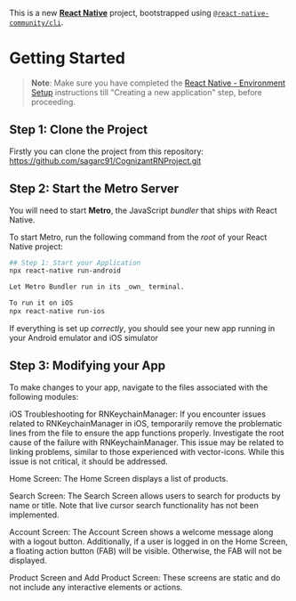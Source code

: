 This is a new [**React Native**](https://reactnative.dev) project, bootstrapped using [`@react-native-community/cli`](https://github.com/react-native-community/cli).

# Getting Started

>**Note**: Make sure you have completed the [React Native - Environment Setup](https://reactnative.dev/docs/environment-setup) instructions till "Creating a new application" step, before proceeding.

## Step 1: Clone the Project

Firstly you can clone the project from this repository: https://github.com/sagarc91/CognizantRNProject.git

## Step 2: Start the Metro Server

You will need to start **Metro**, the JavaScript _bundler_ that ships _with_ React Native.

To start Metro, run the following command from the _root_ of your React Native project:

```bash
## Step 1: Start your Application
npx react-native run-android

Let Metro Bundler run in its _own_ terminal. 

To run it on iOS
npx react-native run-ios
```

If everything is set up _correctly_, you should see your new app running in your Android emulator and iOS simulator 

## Step 3: Modifying your App
To make changes to your app, navigate to the files associated with the following modules:

iOS Troubleshooting for RNKeychainManager: If you encounter issues related to RNKeychainManager in iOS, temporarily remove the problematic lines from the file to ensure the app functions properly. Investigate the root cause of the failure with RNKeychainManager. This issue may be related to linking problems, similar to those experienced with vector-icons. While this issue is not critical, it should be addressed.

Home Screen: The Home Screen displays a list of products.

Search Screen: The Search Screen allows users to search for products by name or title. Note that live cursor search functionality has not been implemented.

Account Screen: The Account Screen shows a welcome message along with a logout button. Additionally, if a user is logged in on the Home Screen, a floating action button (FAB) will be visible. Otherwise, the FAB will not be displayed.

Product Screen and Add Product Screen: These screens are static and do not include any interactive elements or actions.
